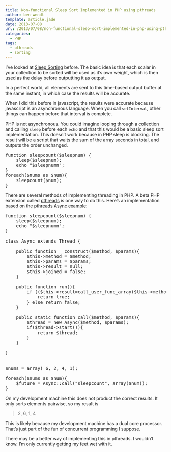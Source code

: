 ```yaml
---
title: Non-functional Sleep Sort Implemented in PHP using pthreads
author: ben-wendt
template: article.jade
date: 2013-07-08
url: /2013/07/08/non-functional-sleep-sort-implemented-in-php-using-pthreads/
categories:
  - PHP
tags:
  - pthreads
  - sorting
---
```

I&#8217;ve looked at [Sleep Sorting][1] before. The basic idea is that each scalar in your collection to be sorted will be used as it&#8217;s own weight, which is then used as the delay before outputting it as output.

In a perfect world, all elements are sent to this time-based output buffer at the same instant, in which case the results will be accurate.

When I did this before in javascript, the results were accurate because javascript is an asynchronous language. When you call `setInterval`, other things can happen before that interval is complete.

PHP is not asynchronous. You could imagine looping through a collection and calling `sleep` before each `echo` and that this would be a basic sleep sort implementation. This doesn&#8217;t work because in PHP sleep is blocking. The result will be a script that waits the sum of the array seconds in total, and outputs the order unchanged.

<pre class="brush: php; title: ; notranslate" title="">function sleepcount($sleepnum) {
	sleep($sleepnum);
	echo "$sleepnumn";
}
foreach($nums as $num){
	sleepcount($num);
}
</pre>

There are several methods of implementing threading in PHP. A beta PHP extension called [pthreads][2] is one way to do this. Here&#8217;s an implementation based on the [pthreads Async example][3]:

<pre class="brush: php; title: ; notranslate" title="">function sleepcount($sleepnum) {
	sleep($sleepnum);
	echo "$sleepnumn";
}

class Async extends Thread {

	public function __construct($method, $params){
		$this-&gt;method = $method;
		$this-&gt;params = $params;
		$this-&gt;result = null;
		$this-&gt;joined = false;
	}

	public function run(){
		if (($this-&gt;result=call_user_func_array($this-&gt;method, $this-&gt;params))) {
			return true;
		} else return false;
	}

	public static function call($method, $params){
		$thread = new Async($method, $params);
		if($thread-&gt;start()){
			return $thread;
		}
	}

}


$nums = array( 6, 2, 4, 1);

foreach($nums as $num){
	$future = Async::call("sleepcount", array($num));
}
</pre>

On my development machine this does not product the correct results. It only sorts elements pairwise, so my result is

> 2, 6, 1, 4

This is likely because my development machine has a dual core processor. That&#8217;s just part of the fun of concurrent programming I suppose. 

There may be a better way of implementing this in pthreads. I wouldn&#8217;t know. I&#8217;m only currently getting my feet wet with it.

 [1]: http://benwendt.ca/blog/?p=124
 [2]: https://github.com/krakjoe/pthreads
 [3]: https://github.com/krakjoe/pthreads/blob/master/examples/CallAnyFunction.php
